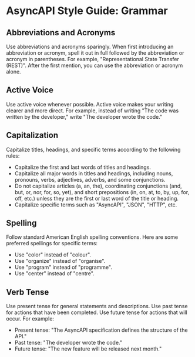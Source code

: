 # AsyncAPI Style Guide: Grammar

## Abbreviations and Acronyms

Use abbreviations and acronyms sparingly. When first introducing an abbreviation or acronym, spell it out in full followed by the abbreviation or acronym in parentheses. For example, "Representational State Transfer (REST)". After the first mention, you can use the abbreviation or acronym alone.

## Active Voice

Use active voice whenever possible. Active voice makes your writing clearer and more direct. For example, instead of writing "The code was written by the developer," write "The developer wrote the code."

## Capitalization

Capitalize titles, headings, and specific terms according to the following rules:
- Capitalize the first and last words of titles and headings.
- Capitalize all major words in titles and headings, including nouns, pronouns, verbs, adjectives, adverbs, and some conjunctions.
- Do not capitalize articles (a, an, the), coordinating conjunctions (and, but, or, nor, for, so, yet), and short prepositions (in, on, at, to, by, up, for, off, etc.) unless they are the first or last word of the title or heading.
- Capitalize specific terms such as "AsyncAPI", "JSON", "HTTP", etc.

## Spelling

Follow standard American English spelling conventions. Here are some preferred spellings for specific terms:
- Use "color" instead of "colour".
- Use "organize" instead of "organise".
- Use "program" instead of "programme".
- Use "center" instead of "centre".

## Verb Tense

Use present tense for general statements and descriptions. Use past tense for actions that have been completed. Use future tense for actions that will occur. For example:
- Present tense: "The AsyncAPI specification defines the structure of the API."
- Past tense: "The developer wrote the code."
- Future tense: "The new feature will be released next month."

